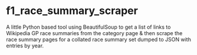 # f1_race_summary_scraper
A little Python based tool using BeautifulSoup to get a list of links to Wikipedia GP race summaries from the category page &amp; then scrape the race summary pages for a collated race summary set dumped to JSON with entries by year.

